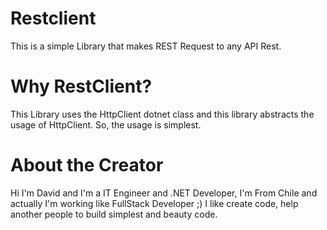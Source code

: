 # Restclient
This is a simple Library that makes REST Request to any API Rest.

# Why RestClient?
This Library uses the HttpClient dotnet class and this library abstracts the usage of HttpClient.
So, the usage is simplest.

# About the Creator
Hi I'm David and I'm a IT Engineer and .NET Developer,
I'm From Chile and actually I'm working like FullStack Developer ;)
I like create code, help another people to build simplest and beauty code.
